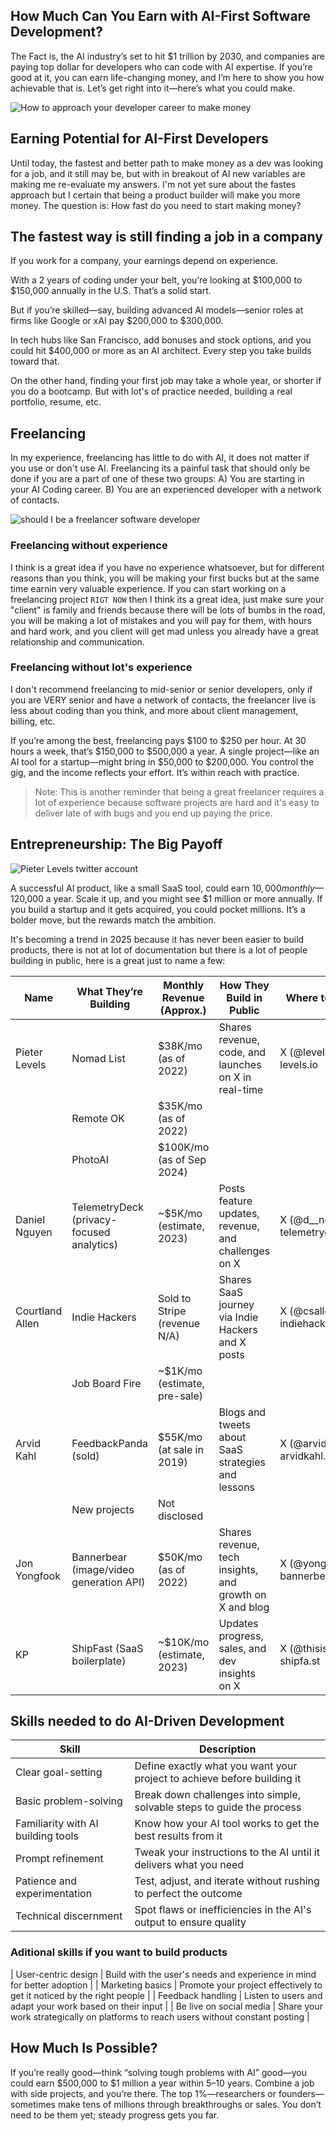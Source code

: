 ## How Much Can You Earn with AI-First Software Development?

The Fact is, the AI industry’s set to hit $1 trillion by 2030, and companies are paying top dollar for developers who can code with AI expertise. If you’re good at it, you can earn life-changing money, and I’m here to show you how achievable that is. Let’s get right into it—here’s what you could make.

![How to approach your developer career to make money](../../assets/make-money-decision.jpg)

## Earning Potential for AI-First Developers

Until today, the fastest and better path to make money as a dev was looking for a job, and it still may be, but with in breakout of AI new variables are making me re-evaluate my answers. I'm not yet sure about the fastes approach but I certain that being a product builder will make you more money. The question is: How fast do you need to start making money?

## The fastest way is still finding a job in a company

If you work for a company, your earnings depend on experience. 

With a 2 years of coding under your belt, you’re looking at $100,000 to $150,000 annually in the U.S. That’s a solid start. 

But if you’re skilled—say, building advanced AI models—senior roles at firms like Google or xAI pay $200,000 to $300,000. 

In tech hubs like San Francisco, add bonuses and stock options, and you could hit $400,000 or more as an AI architect. Every step you take builds toward that.

On the other hand, finding your first job may take a whole year, or shorter if you do a bootcamp. But with lot's of practice needed, building a real portfolio, resume, etc.

## Freelancing

In my experience, freelancing has little to do with AI, it does not matter if you use or don't use AI. Freelancing its a painful task that should only be done if you are a part of one of these two groups: A) You are starting in your AI Coding career. B) You are an experienced developer with a network of contacts.

![should I be a freelancer software developer](../../assets/should-i-freelance.jpg)

### Freelancing without experience

I think is a great idea if you have no experience whatsoever, but for different reasons than you think, you will be making your first bucks but at the same time earnin very valuable experience. If you can start working on a freelancing project `RIGT NOW` then I think its a great idea, just make sure your "client" is family and friends because there will be lots of bumbs in the road, you will be making a lot of mistakes and you will pay for them, with hours and hard work, and you client will get mad unless you already have a great relationship and communication.

### Freelancing without lot's experience

I don't recommend freelancing to mid-senior or senior developers, only if you are VERY senior and have a network of contacts, the freelancer live is less about coding than you think, and more about client management, billing, etc.

If you’re among the best, freelancing pays $100 to $250 per hour. At 30 hours a week, that’s $150,000 to $500,000 a year. A single project—like an AI tool for a startup—might bring in $50,000 to $200,000. You control the gig, and the income reflects your effort. It’s within reach with practice.

> Note: This is another reminder that being a great freelancer requires a lot of experience because software projects are hard and it's easy to deliver late of with bugs and you end up paying the price.

## Entrepreneurship: The Big Payoff

![Pieter Levels twitter account](../../assets/levelsio.png)

A successful AI product, like a small SaaS tool, could earn $10,000 monthly—$120,000 a year. Scale it up, and you might see $1 million or more annually. If you build a startup and it gets acquired, you could pocket millions. It’s a bolder move, but the rewards match the ambition.

It's becoming a trend in 2025 because it has never been easier to build products, there is not at lot of documentation but there is a lot of people building in public, here is a great just to name a few:

| Name                | What They’re Building                          | Monthly Revenue (Approx.)         | How They Build in Public                                      | Where to Follow             |
|---------------------|-----------------------------------------------|-----------------------------------|--------------------------------------------------------------|-----------------------------|
| Pieter Levels       | Nomad List                                    | $38K/mo (as of 2022)             | Shares revenue, code, and launches on X in real-time         | X (@levelsio), levels.io   |
|                     | Remote OK                                     | $35K/mo (as of 2022)             |                                                              |                             |
|                     | PhotoAI                                       | $100K/mo (as of Sep 2024)        |                                                              |                             |
| Daniel Nguyen       | TelemetryDeck (privacy-focused analytics)     | ~$5K/mo (estimate, 2023)         | Posts feature updates, revenue, and challenges on X          | X (@d__nguyen), telemetrydeck.com |
| Courtland Allen     | Indie Hackers                                 | Sold to Stripe (revenue N/A)     | Shares SaaS journey via Indie Hackers and X posts            | X (@csallen), indiehackers.com |
|                     | Job Board Fire                                | ~$1K/mo (estimate, pre-sale)     |                                                              |                             |
| Arvid Kahl          | FeedbackPanda (sold)                          | $55K/mo (at sale in 2019)        | Blogs and tweets about SaaS strategies and lessons           | X (@arvidkahl), arvidkahl.com |
|                     | New projects                                  | Not disclosed                    |                                                              |                             |
| Jon Yongfook        | Bannerbear (image/video generation API)       | $50K/mo (as of 2022)             | Shares revenue, tech insights, and growth on X and blog      | X (@yongfook), bannerbear.com |
| KP                  | ShipFast (SaaS boilerplate)                  | ~$10K/mo (estimate, 2023)        | Updates progress, sales, and dev insights on X               | X (@thisiskp_), shipfa.st  |

## Skills needed to do AI-Driven Development

| Skill | Description |
|-------|-------------|
| Clear goal-setting | Define exactly what you want your project to achieve before building it |
| Basic problem-solving | Break down challenges into simple, solvable steps to guide the process |
| Familiarity with AI building tools | Know how your AI tool works to get the best results from it |
| Prompt refinement | Tweak your instructions to the AI until it delivers what you need |
| Patience and experimentation | Test, adjust, and iterate without rushing to perfect the outcome |
| Technical discernment | Spot flaws or inefficiencies in the AI's output to ensure quality |

### Aditional skills if you want to build products

| User-centric design | Build with the user's needs and experience in mind for better adoption |
| Marketing basics | Promote your project effectively to get it noticed by the right people |
| Feedback handling | Listen to users and adapt your work based on their input |
| Be live on social media | Share your work strategically on platforms to reach users without constant posting |

## How Much Is Possible?

If you’re really good—think “solving tough problems with AI” good—you could earn $500,000 to $1 million a year within 5–10 years. Combine a job with side projects, and you’re there. The top 1%—researchers or founders—sometimes make tens of millions through breakthroughs or sales. You don’t need to be them yet; steady progress gets you far.